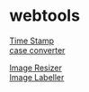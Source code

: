 # webtools

[Time Stamp](https://webtools.jkanbi.com/timestamp-converter.html)  
[case converter](https://webtools.jkanbi.com/case-converter.html)  

[Image Resizer](https://webtools.jkanbi.com/image-resizer.html)  
[Image Labeller](https://webtools.jkanbi.com/image-labeller.html)  